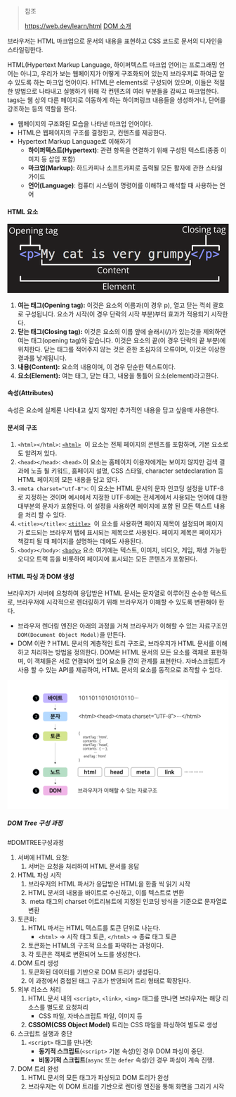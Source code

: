 > 참조
> 
> https://web.dev/learn/html
> [DOM 소개](https://developer.mozilla.org/ko/docs/Web/API/Document_Object_Model/Introduction)

브라우저는 HTML 마크업으로 문서의 내용을 표현하고 CSS 코드로 문서의 디자인을 스타일링한다.

HTML(Hypertext Markup Language, 하이퍼텍스트 마크업 언어)는 프로그래밍 언어는 아니고, 우리가 보는 웹페이지가 어떻게 구조화되어 있는지 브라우저로 하여금 알 수 있도록 하는 마크업 언어이다. HTML은 elements로 구성되어 있으며, 이들은 적절한 방법으로 나타내고 실행하기 위해 각 컨텐츠의 여러 부분들을 감싸고 마크업한다. tags는 웹 상의 다른 페이지로 이동하게 하는 하이퍼링크 내용들을 생성하거나, 단어를 강조하는 등의 역할을 한다.

- 웹페이지의 구조화된 모습을 나타낸 마크업 언어이다.
- HTML은 웹페이지의 구조를 결정한고, 컨텐츠를 제공한다.
- Hypertext Markup Language로 이해하기
	- **하이퍼텍스트(Hypertext)**: 관련 항목을 연결하기 위해 구성된 텍스트(종종 이미지 등 삽입 포함)
	- **마크업(Markup)**: 하드카피나 소프트카피로 출력될 모든 활자에 관한 스타일 가이드
	- **언어(Language)**: 컴퓨터 시스템이 명령어를 이해하고 해석할 때 사용하는 언어

#### HTML 요소

![Pasted image 20250116182711.png](../img/Pasted%20image%2020250116182711.png)

1. **여는 태그(Opening tag):** 이것은 요소의 이름과(이 경우 p), 열고 닫는 꺽쇠 괄호로 구성됩니다. 요소가 시작(이 경우 단락의 시작 부분)부터 효과가 적용되기 시작한다.
2. **닫는 태그(Closing tag):** 이것은 요소의 이름 앞에 슬래시(/)가 있는것을 제외하면 여는 태그(opening tag)와 같습니다. 이것은 요소의 끝(이 경우 단락의 끝 부분)에 위치한다. 닫는 태그를 적어주지 않는 것은 흔한 초심자의 오류이며, 이것은 이상한 결과를 낳게됩니다.
3. **내용(Content):** 요소의 내용이며, 이 경우 단순한 텍스트이다.
4. **요소(Element):** 여는 태그, 닫는 태그, 내용을 통틀어 요소(element)라고한다.

#### 속성(Attributes)

속성은 요소에 실제론 나타내고 싶지 않지만 추가적인 내용을 담고 싶을때 사용한다.

#### 문서의 구조

1. `<html></html>`: [`<html>`](https://developer.mozilla.org/ko/docs/Web/HTML/Element/html)  이 요소는 전체 페이지의 콘텐츠를 포함하며, 기본 요소로도 알려져 있다.
2. `<head></head>`: `<head>`.이 요소는 홈페이지 이용자에게는 보이지 않지만 검색 결과에 노출 될 키워드, 홈페이지 설명, CSS 스타일, character setdeclaration 등 HTML 페이지의 모든 내용을 담고 있다.
3. `<meta charset="utf-8">`: 이 요소는 HTML 문서의 문자 인코딩 설정을 UTF-8로 지정하는 것이며 예시에서 지정한 UTF-8에는 전세계에서 사용되는 언어에 대한 대부분의 문자가 포함된다. 이 설정을 사용하면 페이지에 포함 된 모든 텍스트 내용을 처리 할 수 있다. 
4. `<title></title>`: [`<title>`](https://developer.mozilla.org/ko/docs/Web/HTML/Element/title)  이 요소를 사용하면 페이지 제목이 설정되며 페이지가 로드되는 브라우저 탭에 표시되는 제목으로 사용된다. 페이지 제목은 페이지가 책갈피 될 때 페이지를 설명하는 데에도 사용된다.
5. `<body></body>`: [`<body>`](https://developer.mozilla.org/ko/docs/Web/HTML/Element/body) 요소 여기에는 텍스트, 이미지, 비디오, 게임, 재생 가능한 오디오 트랙 등을 비롯하여 페이지에 표시되는 모든 콘텐츠가 포함된다.

#### HTML 파싱 과 DOM 생성

브라우저가 서버에 요청하여 응답받은 HTML 문서는 문자열로 이루어진 순수한 텍스트로, 브라우저에 시각적으로 렌더링하기 위해 브라우저가 이해할 수 있도록 변환해야 한다.
- 브라우저 렌더링 엔진은 아래의 과정을 거쳐 브라우저가 이해할 수 있는 자료구조인`DOM(Document Object Model)`을 만든다.
- DOM 이란 ? HTML 문서의 계층적인 트리 구조로, 브라우저가 HTML 문서를 이해하고 처리하는 방법을 정의한다. DOM은 HTML 문서의 모든 요소를 객체로 표현하며, 이 객체들은 서로 연결되어 있어 요소들 간의 관계를 표현한다. 자바스크립트가 사용 할 수 있는 API를 제공하여, HTML 문서의 요소를 동적으로 조작할 수 있다.

![Pasted image 20250116225615.png](../img/Pasted%20image%2020250116225615.png)

##### DOM  Tree 구성 과정
#DOMTREE구성과정

1. 서버에 HTML 요청: 
	1. 서버는 요청을 처리하여 HTML 문서를 응답
2. HTML 파싱 시작
	1. 브라우저의 HTML 파서가 응답받은 HTML을 한줄 씩 읽기 시작
	2. HTML 문서의 내용을 바이트로 수신하고, 이를 텍스트로 변환
	3.  meta 태그의 charset 어트리뷰트에 지정된 인코딩 방식을 기준으로 문자열로 변환
3. 토큰화: 
	1. HTML 파서는 HTML 텍스트를 토큰 단위로 나눈다.
		- `<html>` → 시작 태그 토큰, `</html>` → 종료 태그 토큰
	2. 토큰화는 HTML의 구조적 요소를 파악하는 과정이다.
	3. 각 토큰은 객체로 변환되어 노드를 생성한다.
4. DOM 트리 생성
	1. 토큰화된 데이터를 기반으로 DOM 트리가 생성된다.
	2. 이 과정에서 중첩된 태그 구조가 반영되어 트리 형태로 확장된다.
5. 외부 리소스 처리
	1. HTML 문서 내의 `<script>`, `<link>`, `<img>` 태그를 만나면 브라우저는 해당 리소스를 별도로 요청처리
		- CSS 파일, 자바스크립트 파일, 이미지 등
	2. **CSSOM(CSS Object Model)** 트리는 CSS 파일을 파싱하여 별도로 생성 
6. 스크립트 실행과 중단
	1. `<script>` 태그를 만나면:
		- **동기적 스크립트**(`<script>` 기본 속성)인 경우 DOM 파싱이 중단.
		- **비동기적 스크립트**(`async` 또는 `defer` 속성)인 경우 파싱이 계속 진행.
7. DOM 트리 완성
	1. HTML 문서의 모든 태그가 파싱되고 DOM 트리가 완성
	2. 브라우저는 이 DOM 트리를 기반으로 렌더링 엔진을 통해 화면을 그리기 시작

